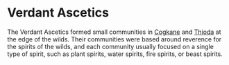 # Verdant Ascetics

<meta property="og:description" content="The Verdant Ascetics formed small communities in Cogkane and Thioda at the edge of the wilds.">

The Verdant Ascetics formed small communities in [Cogkane](../solar-system/warble-d/radiance/cogkane.md) and [Thioda](../solar-system/warble-d/radiance/cogkane.md) at the edge of the wilds. Their communities were based around reverence for the spirits of the wilds, and each community usually focused on a single type of spirit, such as plant spirits, water spirits, fire spirits, or beast spirits.